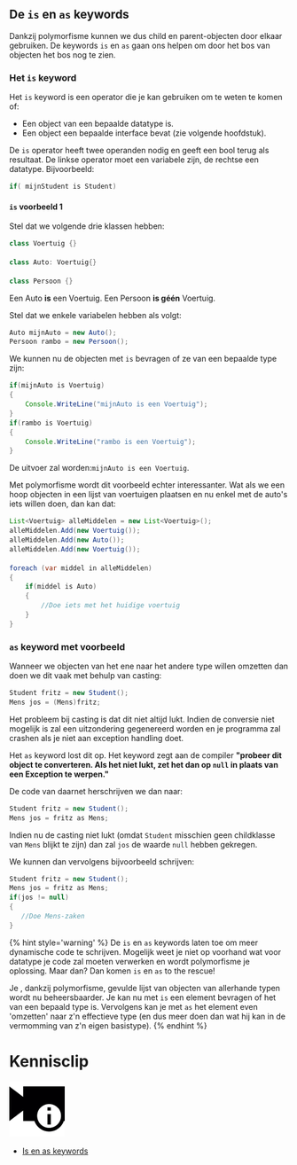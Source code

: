 ## De ``is`` en ``as`` keywords
Dankzij polymorfisme kunnen we dus child en parent-objecten door elkaar gebruiken. De keywords ``is`` en ``as`` gaan ons helpen om door het bos van objecten het bos nog te zien. 

### Het ``is`` keyword
Het ``is`` keyword is een operator die je kan gebruiken om te weten te komen of:
* Een object van een bepaalde datatype is.
* Een object een bepaalde interface bevat (zie volgende hoofdstuk).

De ``is`` operator heeft twee operanden nodig en geeft een bool terug als resultaat. De linkse operator moet een variabele zijn, de rechtse een datatype. Bijvoorbeeld:

```java
if( mijnStudent is Student)
```

#### ``is`` voorbeeld 1
Stel dat we volgende drie klassen hebben:
```java
class Voertuig {}

class Auto: Voertuig{}

class Persoon {}
```
Een Auto **is** een Voertuig.
Een Persoon **is géén** Voertuig.

Stel dat we enkele variabelen hebben als volgt:
```java
Auto mijnAuto = new Auto();
Persoon rambo = new Persoon();
```

We kunnen nu de objecten met ``is`` bevragen of ze van een bepaalde type zijn:
```java
if(mijnAuto is Voertuig)
{
    Console.WriteLine("mijnAuto is een Voertuig");
}
if(rambo is Voertuig)
{
    Console.WriteLine("rambo is een Voertuig");
}
```

De uitvoer zal worden:``mijnAuto is een Voertuig``. 

Met polymorfisme wordt dit voorbeeld echter interessanter. Wat als we een hoop objecten in een lijst van voertuigen plaatsen en nu enkel met de auto's iets willen doen, dan kan dat:

```java
List<Voertuig> alleMiddelen = new List<Voertuig>();
alleMiddelen.Add(new Voertuig());
alleMiddelen.Add(new Auto());
alleMiddelen.Add(new Voertuig());

foreach (var middel in alleMiddelen)
{
    if(middel is Auto)
    {
        //Doe iets met het huidige voertuig
    }
}
```

### ``as`` keyword met voorbeeld
Wanneer we objecten van het ene naar het andere type willen omzetten dan doen we dit vaak met behulp van casting:

```java
Student fritz = new Student();
Mens jos = (Mens)fritz;
```

Het probleem bij casting is dat dit niet altijd lukt. Indien de conversie niet mogelijk is zal een uitzondering gegenereerd worden en je programma zal  crashen als  je niet aan exception handling doet.

Het ``as`` keyword lost dit op. Het keyword zegt aan de compiler **"probeer dit object te converteren. Als het niet lukt, zet het dan op ``null`` in plaats van een Exception te werpen."**
 
De code van daarnet herschrijven we dan naar:

 ```java
Student fritz = new Student();
Mens jos = fritz as Mens;
```

Indien nu de casting niet lukt (omdat ``Student`` misschien geen childklasse van ``Mens`` blijkt te zijn) dan zal ``jos`` de waarde ``null`` hebben gekregen.

We kunnen dan vervolgens bijvoorbeeld schrijven:
 ```java
Student fritz = new Student();
Mens jos = fritz as Mens;
if(jos != null)
{
    //Doe Mens-zaken   
}
```

{% hint style='warning' %}
De ``is`` en ``as`` keywords laten toe om meer dynamische code te schrijven. Mogelijk weet je niet op voorhand wat voor datatype je code zal moeten verwerken en wordt polymorfisme je oplossing. Maar dan? Dan komen ``is`` en ``as`` to the rescue!

Je , dankzij polymorfisme, gevulde lijst van objecten van allerhande typen wordt nu beheersbaarder. Je kan nu met ``is`` een element bevragen of het van een bepaald type is. Vervolgens kan je met ``as`` het element even 'omzetten' naar z'n effectieve type (en dus meer doen dan wat hij kan in de vermomming van z'n eigen basistype).
{% endhint %}


<!---NOBOOKSTART--->
# Kennisclip
![](../assets/infoclip.png)

* [Is en as keywords](https://ap.cloud.panopto.eu/Panopto/Pages/Viewer.aspx?id=aba3bca4-ed3a-4067-a611-ab7d00cc2178)
<!---NOBOOKEND--->